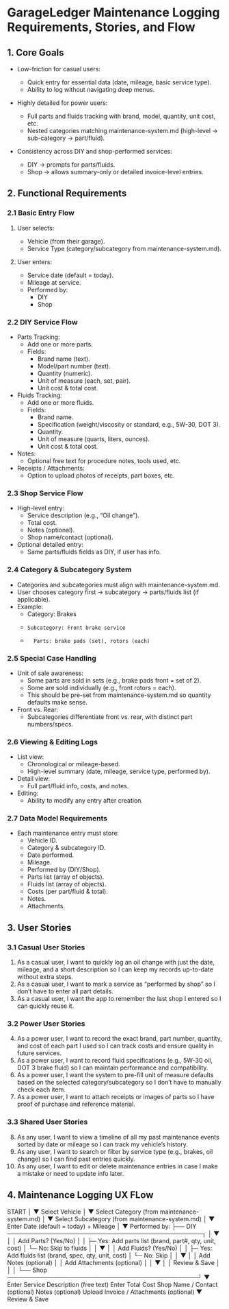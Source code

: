 # GarageLedger Maintenance Logging Requirements, Stories, and Flow

## 1. Core Goals

-   Low-friction for casual users:
    -	Quick entry for essential data (date, mileage, basic service type).
    -	Ability to log without navigating deep menus.

-	Highly detailed for power users:
    -	Full parts and fluids tracking with brand, model, quantity, unit cost, etc.
    -	Nested categories matching maintenance-system.md (high-level → sub-category → part/fluid).

-	Consistency across DIY and shop-performed services:
    -	DIY → prompts for parts/fluids.
    -	Shop → allows summary-only or detailed invoice-level entries.
 
## 2. Functional Requirements

### 2.1 Basic Entry Flow

1.	User selects:
    -	Vehicle (from their garage).
    -	Service Type (category/subcategory from maintenance-system.md).

2.	User enters:
    -	Service date (default = today).
    -	Mileage at service.
    -	Performed by:
        -	DIY
        -	Shop

### 2.2 DIY Service Flow

-	Parts Tracking:
    -	Add one or more parts.
    -	Fields:
        -	Brand name (text).
        -	Model/part number (text).
        -	Quantity (numeric).
        -	Unit of measure (each, set, pair).
        -	Unit cost & total cost.
-	Fluids Tracking:
    -	Add one or more fluids.
    -   Fields:
        -	Brand name.
        -	Specification (weight/viscosity or standard, e.g., 5W-30, DOT 3).
        -	Quantity.
        -	Unit of measure (quarts, liters, ounces).
        -	Unit cost & total cost.
-	Notes:
    -	Optional free text for procedure notes, tools used, etc.
-	Receipts / Attachments:
    -	Option to upload photos of receipts, part boxes, etc.

### 2.3 Shop Service Flow

-	High-level entry:
    -	Service description (e.g., “Oil change”).
    -	Total cost.
    -	Notes (optional).
    -	Shop name/contact (optional).
-   Optional detailed entry:
    -	Same parts/fluids fields as DIY, if user has info.

### 2.4 Category & Subcategory System

-	Categories and subcategories must align with maintenance-system.md.
-	User chooses category first → subcategory → parts/fluids list (if applicable).
-	Example:
    -	Category: Brakes
    -	  Subcategory: Front brake service
    -	    Parts: brake pads (set), rotors (each)

### 2.5 Special Case Handling

-	Unit of sale awareness:
    -	Some parts are sold in sets (e.g., brake pads front = set of 2).
    -	Some are sold individually (e.g., front rotors = each).
    -	This should be pre-set from maintenance-system.md so quantity defaults make sense.
-	Front vs. Rear:
    -	Subcategories differentiate front vs. rear, with distinct part numbers/specs.

### 2.6 Viewing & Editing Logs

-	List view:
    -	Chronological or mileage-based.
    -	High-level summary (date, mileage, service type, performed by).
-	Detail view:
    -	Full part/fluid info, costs, and notes.
-	Editing:
    -	Ability to modify any entry after creation.

### 2.7 Data Model Requirements

-	Each maintenance entry must store:
    -	Vehicle ID.
    -	Category & subcategory ID.
    -	Date performed.
    -	Mileage.
    -	Performed by (DIY/Shop).
    -	Parts list (array of objects).
    -	Fluids list (array of objects).
    -	Costs (per part/fluid & total).
    -	Notes.
    -	Attachments.
 
## 3. User Stories

### 3.1 Casual User Stories

1.	As a casual user, I want to quickly log an oil change with just the date, mileage, and a short description so I can keep my records up-to-date without extra steps.
2.	As a casual user, I want to mark a service as “performed by shop” so I don’t have to enter all part details.
3.	As a casual user, I want the app to remember the last shop I entered so I can quickly reuse it.

### 3.2 Power User Stories

4.	As a power user, I want to record the exact brand, part number, quantity, and cost of each part I used so I can track costs and ensure quality in future services.
5.	As a power user, I want to record fluid specifications (e.g., 5W-30 oil, DOT 3 brake fluid) so I can maintain performance and compatibility.
6.	As a power user, I want the system to pre-fill unit of measure defaults based on the selected category/subcategory so I don’t have to manually check each item.
7.	As a power user, I want to attach receipts or images of parts so I have proof of purchase and reference material.

### 3.3 Shared User Stories

8.	As any user, I want to view a timeline of all my past maintenance events sorted by date or mileage so I can track my vehicle’s history.
9.	As any user, I want to search or filter by service type (e.g., brakes, oil change) so I can find past entries quickly.
10.	As any user, I want to edit or delete maintenance entries in case I make a mistake or need to update info later.


## 4. Maintenance Logging UX FLow

START
 │
 ▼
Select Vehicle
 │
 ▼
Select Category (from maintenance-system.md)
 │
 ▼
Select Subcategory (from maintenance-system.md)
 │
 ▼
Enter Date (default = today) + Mileage
 │
 ▼
Performed by:
 ├── DIY ──────────────────────────────────────────────┐
 │    ▼                                                 │
 │  Add Parts? (Yes/No)                                 │
 │    ├─ Yes: Add parts list (brand, part#, qty, unit, cost)
 │    └─ No: Skip to fluids                             │
 │    ▼                                                 │
 │  Add Fluids? (Yes/No)                                │
 │    ├─ Yes: Add fluids list (brand, spec, qty, unit, cost)
 │    └─ No: Skip                                      │
 │    ▼                                                 │
 │  Add Notes (optional)                                │
 │  Add Attachments (optional)                          │
 │    ▼                                                 │
 │  Review & Save                                       │
 │                                                      │
 └── Shop ─────────────────────────────────────────────┘
      ▼
   Enter Service Description (free text)
   Enter Total Cost
   Shop Name / Contact (optional)
   Notes (optional)
   Upload Invoice / Attachments (optional)
      ▼
   Review & Save
